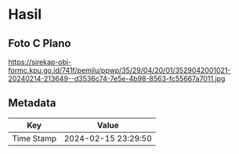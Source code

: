 # Hasil

## Foto C Plano

https://sirekap-obj-formc.kpu.go.id/741f/pemilu/ppwp/35/29/04/20/01/3529042001021-20240214-213649--d3536c74-7e5e-4b98-8563-fc55667a7011.jpg


## Metadata

| Key        | Value               |
| ---------- | ------------------- |
| Time Stamp | 2024-02-15 23:29:50 |



